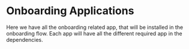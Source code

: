 # Onboarding Applications

Here we have all the onboarding related app, that will be installed in the onboarding flow.
Each app will have all the different required app in the dependencies.

